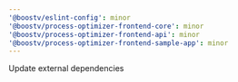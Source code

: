 ```yaml
---
'@boostv/eslint-config': minor
'@boostv/process-optimizer-frontend-core': minor
'@boostv/process-optimizer-frontend-api': minor
'@boostv/process-optimizer-frontend-sample-app': minor
---
```


Update external dependencies
